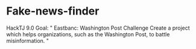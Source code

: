# Fake-news-finder

HackTJ 9.0
Goal:
"
 Eastbanc: Washington Post Challenge
Create a project which helps organizations, such as the Washington Post, to battle misinformation.
"

